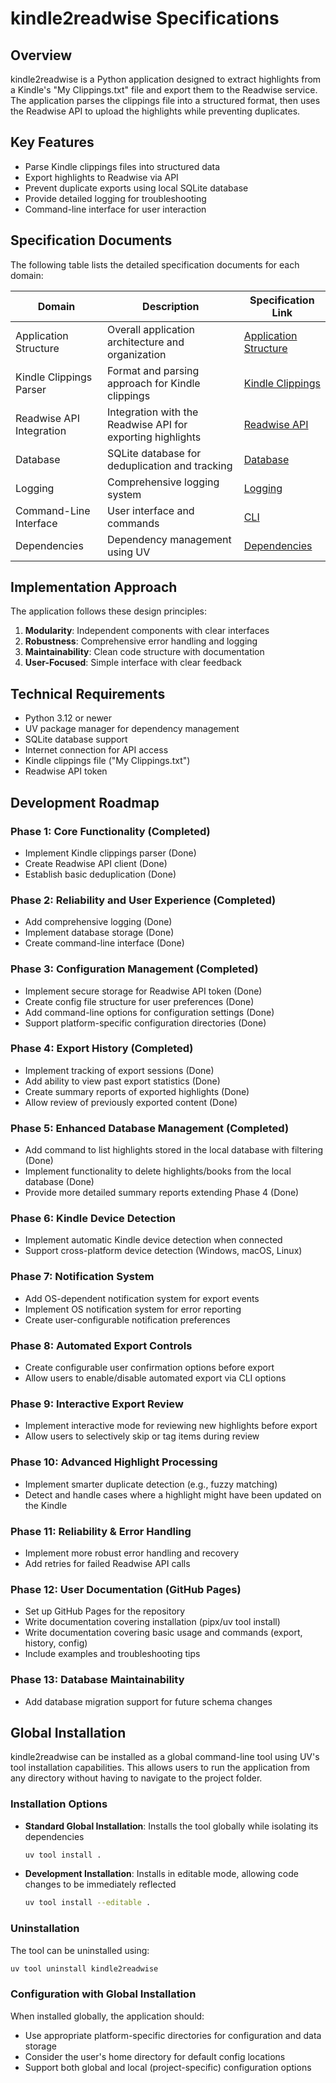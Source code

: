 # kindle2readwise Specifications

## Overview

kindle2readwise is a Python application designed to extract highlights from a Kindle's "My Clippings.txt" file and export them to the Readwise service. The application parses the clippings file into a structured format, then uses the Readwise API to upload the highlights while preventing duplicates.

## Key Features

- Parse Kindle clippings files into structured data
- Export highlights to Readwise via API
- Prevent duplicate exports using local SQLite database
- Provide detailed logging for troubleshooting
- Command-line interface for user interaction

## Specification Documents

The following table lists the detailed specification documents for each domain:

| Domain | Description | Specification Link |
|--------|-------------|-------------------|
| Application Structure | Overall application architecture and organization | [Application Structure](specs/application_structure.md) |
| Kindle Clippings Parser | Format and parsing approach for Kindle clippings | [Kindle Clippings](specs/kindle_clippings.md) |
| Readwise API Integration | Integration with the Readwise API for exporting highlights | [Readwise API](specs/readwise_api.md) |
| Database | SQLite database for deduplication and tracking | [Database](specs/database.md) |
| Logging | Comprehensive logging system | [Logging](specs/logging.md) |
| Command-Line Interface | User interface and commands | [CLI](specs/cli.md) |
| Dependencies | Dependency management using UV | [Dependencies](specs/dependencies.md) |

## Implementation Approach

The application follows these design principles:

1. **Modularity**: Independent components with clear interfaces
2. **Robustness**: Comprehensive error handling and logging
3. **Maintainability**: Clean code structure with documentation
4. **User-Focused**: Simple interface with clear feedback

## Technical Requirements

- Python 3.12 or newer
- UV package manager for dependency management
- SQLite database support
- Internet connection for API access
- Kindle clippings file ("My Clippings.txt")
- Readwise API token

## Development Roadmap

### Phase 1: Core Functionality (Completed)
- Implement Kindle clippings parser (Done)
- Create Readwise API client (Done)
- Establish basic deduplication (Done)

### Phase 2: Reliability and User Experience (Completed)
- Add comprehensive logging (Done)
- Implement database storage (Done)
- Create command-line interface (Done)

### Phase 3: Configuration Management (Completed)
- Implement secure storage for Readwise API token (Done)
- Create config file structure for user preferences (Done)
- Add command-line options for configuration settings (Done)
- Support platform-specific configuration directories (Done)

### Phase 4: Export History (Completed)
- Implement tracking of export sessions (Done)
- Add ability to view past export statistics (Done)
- Create summary reports of exported highlights (Done)
- Allow review of previously exported content (Done)

### Phase 5: Enhanced Database Management (Completed)
- Add command to list highlights stored in the local database with filtering (Done)
- Implement functionality to delete highlights/books from the local database (Done)
- Provide more detailed summary reports extending Phase 4 (Done)

### Phase 6: Kindle Device Detection
- Implement automatic Kindle device detection when connected
- Support cross-platform device detection (Windows, macOS, Linux)

### Phase 7: Notification System
- Add OS-dependent notification system for export events
- Implement OS notification system for error reporting
- Create user-configurable notification preferences

### Phase 8: Automated Export Controls
- Create configurable user confirmation options before export
- Allow users to enable/disable automated export via CLI options

### Phase 9: Interactive Export Review
- Implement interactive mode for reviewing new highlights before export
- Allow users to selectively skip or tag items during review

### Phase 10: Advanced Highlight Processing
- Implement smarter duplicate detection (e.g., fuzzy matching)
- Detect and handle cases where a highlight might have been updated on the Kindle

### Phase 11: Reliability & Error Handling
- Implement more robust error handling and recovery
- Add retries for failed Readwise API calls

### Phase 12: User Documentation (GitHub Pages)
- Set up GitHub Pages for the repository
- Write documentation covering installation (pipx/uv tool install)
- Write documentation covering basic usage and commands (export, history, config)
- Include examples and troubleshooting tips

### Phase 13: Database Maintainability
- Add database migration support for future schema changes

## Global Installation

kindle2readwise can be installed as a global command-line tool using UV's tool installation capabilities. This allows users to run the application from any directory without having to navigate to the project folder.

### Installation Options

- **Standard Global Installation**: Installs the tool globally while isolating its dependencies
  ```bash
  uv tool install .
  ```

- **Development Installation**: Installs in editable mode, allowing code changes to be immediately reflected
  ```bash
  uv tool install --editable .
  ```

### Uninstallation

The tool can be uninstalled using:
```bash
uv tool uninstall kindle2readwise
```

### Configuration with Global Installation

When installed globally, the application should:
- Use appropriate platform-specific directories for configuration and data storage
- Consider the user's home directory for default config locations
- Support both global and local (project-specific) configuration options
